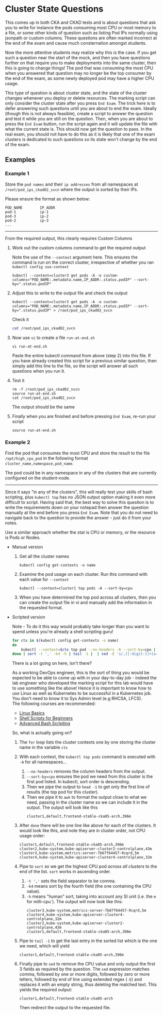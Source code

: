 # Cluster State Questions

This comes up in both CKA and CKAD tests and is about questions that ask you to write for instance the pods consuming most CPU or most memory to a file, or some other kinds of question such as listing Pod IPs normally using jsonpath or custom columns. These questions are often marked incorrect at the end of the exam and cause much consternation amongst students.

Now the more attentive students may realize why this is the case. If you get such a question near the start of the mock, and then you have questions further on that require you to make deployments into the same cluster, then this is going to change things! The pod that was consuming the most CPU when you answered that question may no longer be the top consumer by the end of the exam, as some newly deployed pod may have a higher CPU usage.

This type of question is about cluster state, and the state of the cluster changes whenever you deploy or delete resources. The marking script can only consider the cluster state after you press `End Exam`. The trick here is to defer answering such questions until you are about to end the exam. Ideally (though this is not always feasible), create a script to answer the question and test it while you are still on the question. Then, when you are about to press the `End Exam` button, run the script again and it will update the file with what the current state is. This should now get the question to pass. In the real exam, you should not have to do this as it is likely that one of the exam clusters is dedicated to such questions so its state won't change by the end of the exam.

## Examples

### Example 1

Store the `pod names` and their `ip addresses` from all namespaces at `/root/pod_ips_ckad02_svcn` where the output is sorted by their IPs.

Please ensure the format as shown below:
```
POD_NAME        IP_ADDR
pod-1           ip-1
pod-3           ip-2
pod-2           ip-3
...
```
---
From the required output, this clearly requires Custom Columns

1. Work out the custom columns command to get the required output

    Note the use of the `--context` argument here. This ensures the command is run on the correct cluster, irrespective of whether you ran `kubectl config use-context`

    ```
    kubectl --context=cluster3 get pods -A -o custom-columns="POD_NAME:.metadata.name,IP_ADDR:.status.podIP" --sort-by=".status.podIP"
    ```

1.  Adjust this to write to the output file and check the output

    ```
    kubectl --context=cluster3 get pods -A -o custom-columns="POD_NAME:.metadata.name,IP_ADDR:.status.podIP" --sort-by=".status.podIP" > /root/pod_ips_ckad02_svcn
    ```

    Check it
    ```bash
    cat /root/pod_ips_ckad02_svcn
    ```

1.  Now use `vi` to create a file `run-at-end.sh`

    ```
    vi run-at-end.sh
    ```

    Paste the entire kubectl command from above (step 2) into this file. If you have already created this script for a previous similar question, then simply add this line to the file, so the script will answer all such questions when you run it.

1.  Test it

    ```
    rm -f /root/pod_ips_ckad02_svcn
    source run-at-end.sh
    cat /root/pod_ips_ckad02_svcn
    ```

    The output should be the same

1.  Finally when you are finished and before pressing `End Exam`, re-run your script

    ```
    source run-at-end.sh
    ```

### Example 2

Find the pod that consumes the most CPU and store the result to the file `/opt/high_cpu_pod` in the following format<br/>`cluster_name,namespace,pod_name`.

The pod could be in any namespace in any of the clusters that are currently configured on the student-node.

---

Since it says "in any of the clusters", this will really test your skills of bash scripting, plus `kubectl top` has no JSON output option making it even more difficult to script. Having said that, the best way to solve this question is to write the requirements down on your notepad then answer the question manually at the end before you press `End Exam`. Note that you do not need to navigate back to the question to provide the answer - just do it from your notes.

Use a similar approach whether the stat is CPU or memory, or the resource is Pods or Nodes.

* Manual version
    1. Get all the cluster names

        ```
        kubectl config get-contexts -o name
        ```

    1.  Examine the pod usage on each cluster. Run this command with each value for `--context`

        ```
        kubectl --context=cluster1 top pods -A --sort-by=cpu
        ```

    1. When you have determined the top pod across all clusters, then you can create the output file in vi and manually add the information in the requested format.

* Scripted version

    Note - To do it this way would probably take longer than you want to spend unless you're already a shell scripting guru!

    ```bash
    for ctx in $(kubectl config get-contexts -o name)
    do
        kubectl --context=$ctx top pod --no-headers -A --sort-by=cpu | head -1 | awk -v ctx=$ctx '{printf "%s,%s,%s,%s\n", ctx, $1, $2, $3}'
    done | sort -t ',' -k4 -h | tail -1 |  | sed -E 's/,[[:digit:]]+[a-z]*$//i' > /opt/high_cpu_pod
    ```

    There is a lot going on here, isn't there?

    As a working DevOps engineer, this is the sort of thing you would be expected to be able to come up with in your day-to-day job - indeed the lab engineer who developed the marking script for this lab would have to use something like the above! Hence it is important to know how to *use* Linux as well as Kubernetes to be successful in a Kubernetes job. You don't need to know it to Sys Admin level (e.g RHCSA, LFCS).<br/>The following courses are recommended:
    * [Linux Basics](https://kodekloud.com/courses/the-linux-basics-course/)
    * [Shell Scripts for Beginners](https://kodekloud.com/courses/shell-scripts-for-beginners/)
    * [Advanced Bash Scripting](https://kodekloud.com/courses/advanced-bash-scripting/)

    So, what is actually going on?

    1. The `for` loop lists the cluster contexts one by one storing the cluster name in the variable `ctx`
    1. With each context, the `kubectl top pods` command is executed with `-A` for all namespaces...
        1. `--no-headers` removes the column headers from the output.
        1. `--sort-by=cpu` ensures the pod we need from this cluster is the first pod listed. In kubectl, sort order is descending.
        1. Then we pipe the output to `head -1` to get only the first line of results (the top pod for this cluster).
        1. Then we pipe it to `awk` to format the output close to what we need, passing in the cluster name so we can include it in the output. The output will look like this
            ```
            cluster1,default,frontend-stable-cka05-arch,396m
            ```
    1. After `done` there will be one line like above for each of the clusters. It would look like this, and note they are in cluster order, not CPU usage order:
        ```text
        cluster1,default,frontend-stable-cka05-arch,396m
        cluster2,kube-system,kube-apiserver-cluster2-controlplane,43m
        cluster3,kube-system,metrics-server-7b67f64457-9cqrd,5m
        cluster4,kube-system,kube-apiserver-cluster4-controlplane,32m
        ```
    1. Pipe to `sort` so we get the highest CPU pod *across all clusters* to the end of the list. `sort` works in ascending order.
        1. `-t ','` sets the field separator to be comma.
        1. `-k4` means sort by the fourth field (the one containing the CPU value).
        1. `-h` means "human" sort, taking into account any SI unit (i.e. the `m` for milli-cpu`). The output will now look like this:
            ```text
            cluster3,kube-system,metrics-server-7b67f64457-9cqrd,5m
            cluster4,kube-system,kube-apiserver-cluster4-controlplane,32m
            cluster2,kube-system,kube-apiserver-cluster2-controlplane,43m
            cluster1,default,frontend-stable-cka05-arch,396m
            ```

    1. Pipe to `tail -1` to get the last entry in the sorted list which is the one we need, which will yield
        ```
        cluster1,default,frontend-stable-cka05-arch,396m
        ```
    1. Finally pipe to `sed` to remove the CPU value and only output the first 3 fields as required by the question. The `sed` expression matches comma, followed by one or more digits, followed by zero or more letters, followed by end of line using extended regex (`-E`) and replaces it with an empty string, thus deleting the matched text. This yields the required output:
        ```
        cluster1,default,frontend-stable-cka05-arch
        ```
        Then redirect the output to the requested file.
